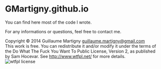 GMartigny.github.io
===================

You can find here most of the code I wrote.

For any informations or questions, feel free to contact me.

Copyright &copy; 2014 Guillaume Martigny guillaume.martigny@gmail.com<br/>
This work is free. You can redistribute it and/or modify it under the
terms of the Do What The Fuck You Want To Public License, Version 2,
as published by Sam Hocevar. See <a href="http://www.wtfpl.net/">http://www.wtfpl.net/</a> for more details.<br/>
<img src="http://www.wtfpl.net/wp-content/uploads/2012/12/wtfpl-badge-2.png" alt="wtfpl license"/>